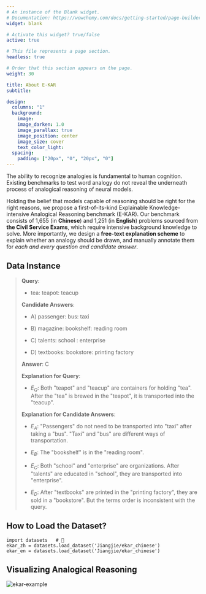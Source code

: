 ```yaml
---
# An instance of the Blank widget.
# Documentation: https://wowchemy.com/docs/getting-started/page-builder/
widget: blank

# Activate this widget? true/false
active: true

# This file represents a page section.
headless: true

# Order that this section appears on the page.
weight: 30

title: About E-KAR
subtitle:

design:
  columns: "1"
  background:
    image: 
    image_darken: 1.0
    image_parallax: true
    image_position: center
    image_size: cover
    text_color_light: 
  spacing:
    padding: ["20px", "0", "20px", "0"]
---
```

The ability to recognize analogies is fundamental to human cognition. Existing benchmarks to test word analogy do not reveal the underneath process of analogical reasoning of neural models. 

Holding the belief that models capable of reasoning should be right for the right reasons, we propose a first-of-its-kind Explainable Knowledge-intensive Analogical Reasoning benchmark (E-KAR). 
Our benchmark consists of 1,655 (in **Chinese**) and 1,251 (in **English**) problems sourced from **the Civil Service Exams**, which require intensive background knowledge to solve. 
More importantly, we design a **free-text explanation scheme** to explain whether an analogy should be drawn, and manually annotate them for *each and every question and candidate answer*.


## Data Instance

> **Query**: 
> 
> - tea: teapot: teacup
> 
> **Candidate Answers**: 
> 
> - A) passenger: bus: taxi
>  
> - B) magazine: bookshelf: reading room
> 
> - C) talents: school : enterprise
> 
> - D) textbooks: bookstore: printing factory
>  
> **Answer**: C
> 
> **Explanation for Query**:
> 
> - $E_Q$: Both "teapot" and "teacup" are containers for holding "tea". After the "tea" is brewed in the "teapot", it is transported into the "teacup".
> 
> **Explanation for Candidate Answers**:
> 
> - $E_A$: "Passengers" do not need to be transported into "taxi" after taking a "bus". "Taxi" and "bus" are different ways of transportation.
> 
> - $E_B$: The "bookshelf" is in the "reading room".
> 
> - $E_C$: Both "school" and "enterprise" are organizations. After "talents" are educated in "school", they are transported into "enterprise".
> 
> - $E_D$: After "textbooks" are printed in the "printing factory", they are sold in a "bookstore". But the terms order is inconsistent with the query.

## How to Load the Dataset?

```python3
import datasets   # 🤗
ekar_zh = datasets.load_dataset('Jiangjie/ekar_chinese')
ekar_en = datasets.load_dataset('Jiangjie/ekar_chinese')
```

## Visualizing Analogical Reasoning

![ekar-example](/uploads/ekar-example.jpg)

